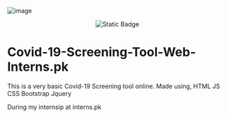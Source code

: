 ![image](https://github.com/user-attachments/assets/e3547d39-d1b1-4a48-aa12-d1927569cc3b)
<div align = center>

  ![Static Badge](https://img.shields.io/badge/Live-Preview-brightgreen?style=for-the-badge&link=https%3A%2F%2Fcovid19-screening-tool.vercel.app%2F)

</div>

# Covid-19-Screening-Tool-Web-Interns.pk
This is a very basic Covid-19 Screening tool online.
Made using,
HTML
JS
CSS
Bootstrap
Jquery

During my internsip at interns.pk

